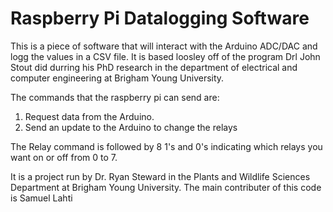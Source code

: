 # Raspberry Pi Datalogging Software

This is a piece of software that will interact with the Arduino
ADC/DAC and logg the values in a CSV file. It is based loosley off of 
the program Drl John Stout did durring his PhD research in the 
department of electrical and computer engineering at Brigham
Young University.

The commands that the raspberry pi can send are:

1. Request data from the Arduino.
2. Send an update to the Arduino to change the relays

The Relay command is followed by 8 1's and 0's indicating
which relays you want on or off from 0 to 7.

It is a project run by Dr. Ryan Steward in the Plants and Wildlife Sciences Department
at Brigham Young University. The main contributer of this code is Samuel Lahti
